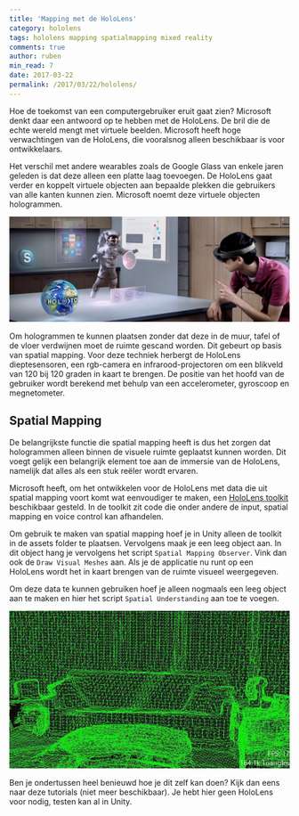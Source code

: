 ```yaml
---
title: 'Mapping met de HoloLens'
category: hololens
tags: hololens mapping spatialmapping mixed reality
comments: true
author: ruben
min_read: 7
date: 2017-03-22
permalink: /2017/03/22/hololens/
---
```


Hoe de toekomst van een computergebruiker eruit gaat zien? Microsoft denkt daar een antwoord op te hebben met de HoloLens. De bril die de echte wereld mengt met virtuele beelden. Microsoft heeft hoge verwachtingen van de HoloLens, die vooralsnog alleen beschikbaar is voor ontwikkelaars.

Het verschil met andere wearables zoals de Google Glass van enkele jaren geleden is dat deze alleen een platte laag toevoegen. De HoloLens gaat verder en koppelt virtuele objecten aan bepaalde plekken die gebruikers van alle kanten kunnen zien. Microsoft noemt deze virtuele objecten hologrammen.

![HoloLens](/assets/hololens/hololens.jpg)

Om hologrammen te kunnen plaatsen zonder dat deze in de muur, tafel of de vloer verdwijnen moet de ruimte gescand worden. Dit gebeurt op basis van spatial mapping. Voor deze techniek herbergt de HoloLens dieptesensoren, een rgb-camera en infrarood-projectoren om een blikveld van 120 bij 120 graden in kaart te brengen. De positie van het hoofd van de gebruiker wordt berekend met behulp van een accelerometer, gyroscoop en megnetometer.

## Spatial Mapping

De belangrijkste functie die spatial mapping heeft is dus het zorgen dat hologrammen alleen binnen de visuele ruimte geplaatst kunnen worden. Dit voegt gelijk een belangrijk element toe aan de immersie van de HoloLens, namelijk dat alles als een stuk reëler wordt ervaren.

Microsoft heeft, om het ontwikkelen voor de HoloLens met data die uit spatial mapping voort komt wat eenvoudiger te maken, een [HoloLens toolkit](https://github.com/Microsoft/HoloToolkit-Unity) beschikbaar gesteld. In de toolkit zit code die onder andere de input, spatial mapping en voice control kan afhandelen.

Om gebruik te maken van spatial mapping hoef je in Unity alleen de toolkit in de assets folder te plaatsen. Vervolgens maak je een leeg object aan. In dit object hang je vervolgens het script `Spatial Mapping Observer`. Vink dan ook de `Draw Visual Meshes` aan. Als je de applicatie nu runt op een HoloLens wordt het in kaart brengen van de ruimte visueel weergegeven.

Om deze data te kunnen gebruiken hoef je alleen nogmaals een leeg object aan te maken en hier het script `Spatial Understanding` aan toe te voegen.

![HoloLens Spatial Mapping](/assets/hololens/hololens_spatial.jpg)

Ben je ondertussen heel benieuwd hoe je dit zelf kan doen? Kijk dan eens naar deze tutorials (niet meer beschikbaar). Je hebt hier geen HoloLens voor nodig, testen kan al in Unity.
